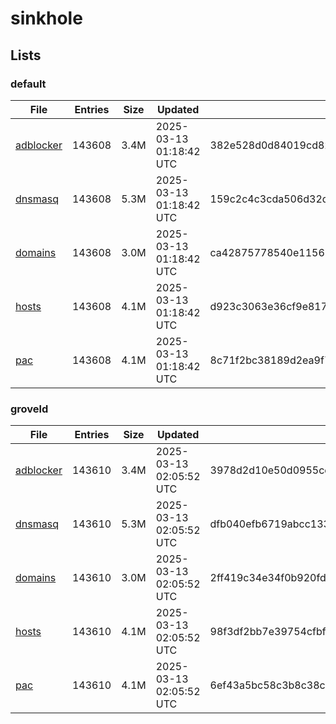 # sinkhole

## Lists

### default

|File|Entries|Size|Updated|Hash|
|-|-|-|-|-|
|[adblocker](https://raw.githubusercontent.com/groveld/sinkhole/lists/default/adblocker.txt)|143608|3.4M|2025-03-13 01:18:42 UTC|382e528d0d84019cd82b85f541a640fefdfc642330a0af6fd2918a41b3ebd71e|
|[dnsmasq](https://raw.githubusercontent.com/groveld/sinkhole/lists/default/dnsmasq.txt)|143608|5.3M|2025-03-13 01:18:42 UTC|159c2c4c3cda506d32d73a337178be104df46dcd6fdf3f4544dc83ac92734afc|
|[domains](https://raw.githubusercontent.com/groveld/sinkhole/lists/default/domains.txt)|143608|3.0M|2025-03-13 01:18:42 UTC|ca42875778540e115639793fbb85f8e7769d59c8b68e02eb70fc8e6d487b4bc3|
|[hosts](https://raw.githubusercontent.com/groveld/sinkhole/lists/default/hosts.txt)|143608|4.1M|2025-03-13 01:18:42 UTC|d923c3063e36cf9e817cfbd59c50950dde0ed2ab90f56be9f2c9b1ce805283c9|
|[pac](https://raw.githubusercontent.com/groveld/sinkhole/lists/default/pac.txt)|143608|4.1M|2025-03-13 01:18:42 UTC|8c71f2bc38189d2ea9f7b5a1cbef59977a50da49f66db572a9f3ee4811baf9bd|

### groveld

|File|Entries|Size|Updated|Hash|
|-|-|-|-|-|
|[adblocker](https://raw.githubusercontent.com/groveld/sinkhole/lists/groveld/adblocker.txt)|143610|3.4M|2025-03-13 02:05:52 UTC|3978d2d10e50d0955cc7f863d870fffdcfde56ddb687557b6e65fc32382f7ba2|
|[dnsmasq](https://raw.githubusercontent.com/groveld/sinkhole/lists/groveld/dnsmasq.txt)|143610|5.3M|2025-03-13 02:05:52 UTC|dfb040efb6719abcc133df25864dc392f48537fd1632059ab4457e4c1c252cdf|
|[domains](https://raw.githubusercontent.com/groveld/sinkhole/lists/groveld/domains.txt)|143610|3.0M|2025-03-13 02:05:52 UTC|2ff419c34e34f0b920fd9e5e989a52cf08ed0324c2292376ba2b647f1f7898fb|
|[hosts](https://raw.githubusercontent.com/groveld/sinkhole/lists/groveld/hosts.txt)|143610|4.1M|2025-03-13 02:05:52 UTC|98f3df2bb7e39754cfbf1d709b5a5de869c89213d743cf3a89757282258a48c6|
|[pac](https://raw.githubusercontent.com/groveld/sinkhole/lists/groveld/pac.txt)|143610|4.1M|2025-03-13 02:05:52 UTC|6ef43a5bc58c3b8c38c70b1da95aea72f3dc3bd834c945ad4809df0004c5f625|
